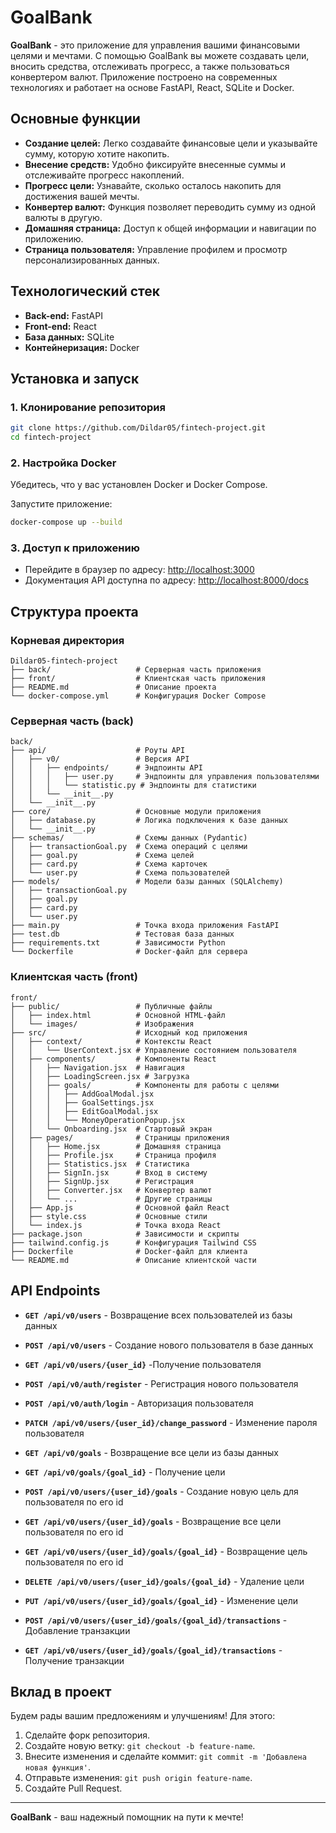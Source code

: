 # GoalBank

**GoalBank** \- это приложение для управления вашими финансовыми целями и мечтами. С помощью GoalBank вы можете создавать цели, вносить средства, отслеживать прогресс, а также пользоваться конвертером валют. Приложение построено на современных технологиях и работает на основе FastAPI, React, SQLite и Docker.

## Основные функции

- **Создание целей:** Легко создавайте финансовые цели и указывайте сумму, которую хотите накопить.
- **Внесение средств:** Удобно фиксируйте внесенные суммы и отслеживайте прогресс накоплений.
- **Прогресс цели:** Узнавайте, сколько осталось накопить для достижения вашей мечты.
- **Конвертер валют:** Функция позволяет переводить сумму из одной валюты в другую.
- **Домашняя страница:** Доступ к общей информации и навигации по приложению.
- **Страница пользователя:** Управление профилем и просмотр персонализированных данных.

## Технологический стек

- **Back-end:** FastAPI
- **Front-end:** React
- **База данных:** SQLite
- **Контейнеризация:** Docker

## Установка и запуск

### 1. Клонирование репозитория

```bash
git clone https://github.com/Dildar05/fintech-project.git
cd fintech-project
```

### 2. Настройка Docker

Убедитесь, что у вас установлен Docker и Docker Compose.

Запустите приложение:

```bash
docker-compose up --build
```

### 3. Доступ к приложению

- Перейдите в браузер по адресу: [http://localhost:3000](http://localhost:3000)
- Документация API доступна по адресу: [http://localhost:8000/docs](http://localhost:8000/docs)

## Структура проекта

### Корневая директория
```
Dildar05-fintech-project
├── back/                   # Серверная часть приложения
├── front/                  # Клиентская часть приложения
├── README.md               # Описание проекта
└── docker-compose.yml      # Конфигурация Docker Compose
```

### Серверная часть (back)
```
back/
├── api/                    # Роуты API
│   ├── v0/                 # Версия API
│   │   ├── endpoints/      # Эндпоинты API
│   │   │   ├── user.py     # Эндпоинты для управления пользователями
│   │   │   └── statistic.py # Эндпоинты для статистики
│   │   └── __init__.py
│   └── __init__.py
├── core/                   # Основные модули приложения
│   ├── database.py         # Логика подключения к базе данных
│   └── __init__.py
├── schemas/                # Схемы данных (Pydantic)
│   ├── transactionGoal.py  # Схема операций с целями
│   ├── goal.py             # Схема целей
│   ├── card.py             # Схема карточек
│   └── user.py             # Схема пользователей
├── models/                 # Модели базы данных (SQLAlchemy)
│   ├── transactionGoal.py
│   ├── goal.py
│   ├── card.py
│   └── user.py
├── main.py                 # Точка входа приложения FastAPI
├── test.db                 # Тестовая база данных
├── requirements.txt        # Зависимости Python
└── Dockerfile              # Docker-файл для сервера
```

### Клиентская часть (front)
```
front/
├── public/                 # Публичные файлы
│   ├── index.html          # Основной HTML-файл
│   └── images/             # Изображения
├── src/                    # Исходный код приложения
│   ├── context/            # Контексты React
│   │   └── UserContext.jsx # Управление состоянием пользователя
│   ├── components/         # Компоненты React
│   │   ├── Navigation.jsx  # Навигация
│   │   ├── LoadingScreen.jsx # Загрузка
│   │   ├── goals/          # Компоненты для работы с целями
│   │   │   ├── AddGoalModal.jsx
│   │   │   ├── GoalSettings.jsx
│   │   │   ├── EditGoalModal.jsx
│   │   │   └── MoneyOperationPopup.jsx
│   │   └── Onboarding.jsx  # Стартовый экран
│   ├── pages/              # Страницы приложения
│   │   ├── Home.jsx        # Домашняя страница
│   │   ├── Profile.jsx     # Страница профиля
│   │   ├── Statistics.jsx  # Статистика
│   │   ├── SignIn.jsx      # Вход в систему
│   │   ├── SignUp.jsx      # Регистрация
│   │   ├── Converter.jsx   # Конвертер валют
│   │   └── ...             # Другие страницы
│   ├── App.js              # Основной файл React
│   ├── style.css           # Основные стили
│   └── index.js            # Точка входа React
├── package.json            # Зависимости и скрипты
├── tailwind.config.js      # Конфигурация Tailwind CSS
├── Dockerfile              # Docker-файл для клиента
└── README.md               # Описание клиентской части
```

## API Endpoints

- **`GET /api/v0/users`** \- Возвращение всех пользователей из базы данных
- **`POST /api/v0/users`** \- Создание нового пользователя в базе данных
- **`GET /api/v0/users/{user_id}`** \-Получение пользователя 
- **`POST /api/v0/auth/register`** \- Регистрация нового пользователя
- **`POST /api/v0/auth/login`** \- Авторизация пользователя
- **`PATCH /api/v0/users/{user_id}/change_password`** \- Изменение пароля пользователя

- **`GET /api/v0/goals`** \- Возвращение все цели из базы данных
- **`GET /api/v0/goals/{goal_id}`** \- Получение цели
- **`POST /api/v0/users/{user_id}/goals`** \- Создание новую цель для пользователя по его id
- **`GET /api/v0/users/{user_id}/goals`** \- Возвращение все цели пользователя по его id
- **`GET /api/v0/users/{user_id}/goals/{goal_id}`** \- Возвращение цель пользователя по его id 
- **`DELETE /api/v0/users/{user_id}/goals/{goal_id}`** \- Удаление цели
- **`PUT /api/v0/users/{user_id}/goals/{goal_id}`** \- Изменение цели
- **`POST /api/v0/users/{user_id}/goals/{goal_id}/transactions`** \- Добавление транзакции
- **`GET /api/v0/users/{user_id}/goals/{goal_id}/transactions`** \- Получение транзакции
















## Вклад в проект

Будем рады вашим предложениям и улучшениям! Для этого:

1. Сделайте форк репозитория.
2. Создайте новую ветку: `git checkout -b feature-name`.
3. Внесите изменения и сделайте коммит: `git commit -m 'Добавлена новая функция'`.
4. Отправьте изменения: `git push origin feature-name`.
5. Создайте Pull Request.



---

**GoalBank** \- ваш надежный помощник на пути к мечте!
